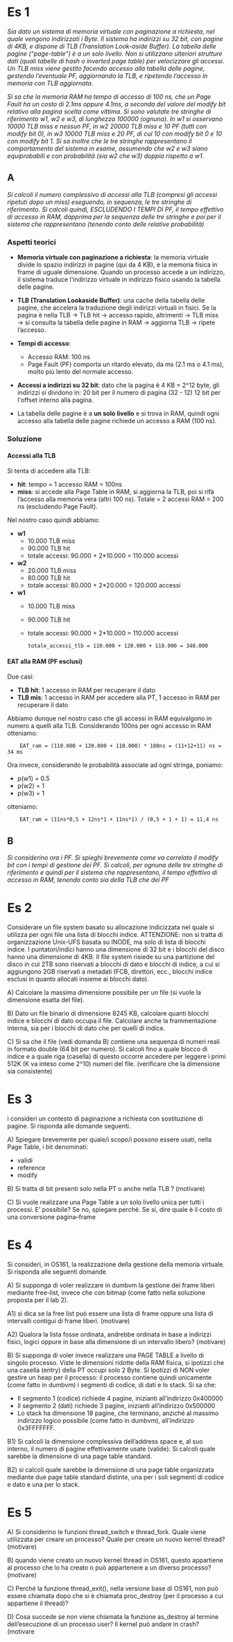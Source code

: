 # Es 1

*Sia dato un sistema di memoria virtuale con paginazione a richiesta, nel quale vengono indirizzati i Byte. Il sistema ha indirizzi su 32 bit, con pagine di 4KB, e dispone di TLB (Translation Look-aside Buffer). La tabella delle pagine (“page-table”) è a un solo livello. Non si utilizzano ulteriori strutture dati (quali tabelle di hash o inverted page table) per velocizzare gli accessi. Un TLB miss viene gestito facendo accesso alla tabella delle pagine, gestendo l’eventuale PF, aggiornando la TLB, e ripetendo l’accesso in memoria con TLB aggiornata.*

*Si sa che la memoria RAM ha tempo di accesso di 100 ns, che un Page Fault ha un costo di 2.1ms oppure 4.1ms, a seconda del valore del modify bit relativo alla pagina scelta come vittima. Si sono valutate tre stringhe di riferimento w1, w2 e w3, di lunghezza 100000 (ognuna). In w1 si osservano 10000 TLB miss e nessun PF, in w2 20000 TLB miss e 10 PF (tutti con modify bit 0), in w3 10000 TLB miss e 20 PF, di cui 10 con modify bit 0 e 10 con modify bit 1. Si sa inoltre che le tre stringhe rappresentano il comportamento del sistema in esame, assumendo che w2 e w3 siano equiprobabili e con probabilità (sia w2 che w3) doppia rispetto a w1.*

## A
*Si calcoli il numero complessivo di accessi alla TLB (compresi gli accessi ripetuti dopo un miss) eseguendo, in sequenza, le tre stringhe di riferimento. Si calcoli quindi, ESCLUDENDO I TEMPI DI PF, il tempo effettivo di accesso in RAM, dapprima per la sequenza delle tre stringhe e poi per il sistema che rappresentano (tenendo conto delle relative probabilità)*

### Aspetti teorici

- **Memoria virtuale con paginazione a richiesta**: la memoria virtuale divide lo spazio indirizzi in pagine (qui da 4 KB), e la memoria fisica in frame di uguale dimensione. Quando un processo accede a un indirizzo, il sistema traduce l'indirizzo virtuale in indirizzo fisico usando la tabella delle pagine.

- **TLB (Translation Lookaside Buffer)**: una cache della tabella delle pagine, che accelera la traduzione degli indirizzi virtuali in fisici. Se la pagina è nella TLB → TLB hit → accesso rapido, altrimenti → TLB miss → si consulta la tabella delle pagine in RAM → aggiorna TLB → ripete l’accesso.

- **Tempi di accesso**:
  - Accesso RAM: 100 ns
  - Page Fault (PF) comporta un ritardo elevato, da ms (2.1 ms o 4.1 ms), molto più lento del normale accesso.

- **Accessi a indirizzi su 32 bit**: dato che la pagina è 4 KB = 2^12 byte, gli indirizzi si dividono in:
20 bit per il numero di pagina (32 - 12)
12 bit per l'offset interno alla pagina.

- La tabella delle pagine è a **un solo livello** e si trova in RAM, quindi ogni accesso alla tabella delle pagine richiede un accesso a RAM (100 ns).

### Soluzione
#### Accessi alla TLB

Si tenta di accedere alla TLB:

- **hit**: tempo = 1 accesso RAM = 100ns
- **miss**: si accede alla Page Table in RAM, si aggiorna la TLB, poi si rifà l’accesso alla memoria vera (altri 100 ns). Totale = 2 accessi RAM = 200 ns (escludendo Page Fault).

Nel nostro caso quindi abbiamo:

- **w1**
  - 10.000 TLB miss
  - 90.000 TLB hit
  - totale accessi: 90.000 + 2*10.000 = 110.000 accessi
- **w2**
  - 20.000 TLB miss
  - 80.000 TLB hit
  - totale accessi: 80.000 + 2*20.000 = 120.000 accessi
- **w1**
  - 10.000 TLB miss
  - 90.000 TLB hit
  - totale accessi: 90.000 + 2*10.000 = 110.000 accessi

        totale_accessi_tlb = 110.000 + 120.000 + 110.000 = 340.000

#### EAT alla RAM (PF esclusi)

Due casi:

- **TLB hit**: 1 accesso in RAM per recuperare il dato
- **TLB mis**: 1 accesso in RAM per accedere alla PT, 1 accesso in RAM per recuperare il dato

Abbiamo dunque nel nostro caso che gli accessi in RAM equivalgono in numero a quelli alla TLB. Considerando 100ns per ogni accesso in RAM otteniamo:

        EAT_ram = (110.000 + 120.000 + 110.000) * 100ns = (11+12+11) ns = 34 ms

Ora invece, considerando le probabilità associate ad ogni stringa, poniamo:

- p(w1) = 0.5
- p(w2) = 1
- p(w3) = 1

otteniamo:

        EAT_ram = (11ns*0,5 + 12ns*1 + 11ns*1) / (0,5 + 1 + 1) = 11,4 ns

## B
*Si considerino ora i PF. Si spieghi brevemente come va correlato il modify bit con i tempi di gestione dei PF. Si calcoli, per ognuna delle tre stringhe di riferimento e quindi per il sistema che rappresentano, il tempo effettivo di accesso in RAM, tenendo conto sia della TLB che dei PF*

# Es 2

Considerare un file system basato su allocazione indicizzata nel quale si utilizza per ogni file una lista di blocchi indice. ATTENZIONE: non si tratta di organizzazione Unix-UFS basata su INODE, ma solo di lista di blocchi indice. I puntatori/indici hanno una dimensione di 32 bit e i blocchi del disco hanno una dimensione di 4KB. Il file system risiede su una partizione del disco in cui 2TB sono riservati a blocchi di dato e blocchi di indice, a cui si aggiungono 2GB riservati a metadati (FCB, direttori, ecc., blocchi indice esclusi in quanto allocati insieme ai blocchi dato). 

A) Calcolare la massima dimensione possibile per un file (si vuole la dimensione esatta del file).

B) Dato un file binario di dimensione 8245 KB, calcolare quanti blocchi indice e blocchi di dato occupa il file. Calcolare anche la frammentazione interna, sia per i blocchi di dato che per quelli di indice. 

C) Si sa che il file (vedi domanda B) contiene una sequenza di numeri reali in formato double (64 bit per numero). Si calcoli fino a quale blocco di indice e a quale riga (casella) di questo occorre accedere per leggere i primi 512K (K va inteso come 2^10) numeri del file. (verificare che la dimensione sia consistente)

# Es 3

i consideri un contesto di paginazione a richiesta con sostituzione di pagine. Si risponda alle domande seguenti.

A) Spiegare brevemente per quale/i scopo/i possono essere usati, nella Page Table, i bit denominati:

- validi
- reference
- modify

B) Si tratta di bit presenti solo nella PT o anche nella TLB ? (motivare)

C) Si vuole realizzare una Page Table a un solo livello unica per tutti i processi. E’ possibile? Se no, spiegare perché. Se si, dire quale è il costo di una conversione pagina–frame

# Es 4

Si consideri, in OS161, la realizzazione della gestione della memoria virtuale. Si risponda alle seguenti domande

A) Si supponga di voler realizzare in dumbvm la gestione dei frame liberi mediante free-list, invece che con bitmap (come fatto nella soluzione proposta per il lab 2).

A1) si dica se la free list può essere una lista di frame oppure una lista di intervalli contigui di frame liberi. (motivare)

A2) Qualora la lista fosse ordinata, andrebbe ordinata in base a indirizzi fisici, logici oppure in base alla dimensione di un intervallo libero? (motivare)

B) Si supponga di voler invece realizzare una PAGE TABLE a livello di singolo processo. Viste le dimensioni ridotte della RAM fisica, si ipotizzi che una casella (entry) della PT occupi solo 2 Byte.
Si Ipotizzi di NON voler gestire un heap per il processo: il processo contiene quindi unicamente (come fatto in dumbvm) i segmenti di codice, di dati e lo stack. Si sa che:

- Il segmento 1 (codice) richiede 4 pagine, inizianti all’indirizzo 0x400000
- Il segmento 2 (dati) richiede 3 pagine, inizianti all’indirizzo 0x500000
- Lo stack ha dimensione 18 pagine, che terminano, anziché al massimo indirizzo logico possibile (come fatto in dumbvm), all’indirizzo 0x3FFFFFFF. 

B1) Si calcoli la dimensione complessiva dell’address space e, al suo interno, il numero di pagine effettivamente usate (valide). Si calcoli quale sarebbe la dimensione di una page table standard.

B2) si calcoli quale sarebbe la dimensione di una page table organizzata mediante due page table standard distinte, una per i soli segmenti di codice e dato e una per lo stack.

# Es 5

A) Si considerino le funzioni thread_switch e thread_fork. Quale viene utilizzata per creare un processo? Quale per creare un nuovo kernel thread? (motivare)

B) quando viene creato un nuovo kernel thread in OS161, questo appartiene al processo che lo ha creato o può appartenere a un diverso processo? (motivare)

C) Perché la funzione thread_exit(), nella versione base di OS161, non può essere chiamata dopo che si è chiamata proc_destroy (per il processo a cui appartiene il thread)?

D) Cosa succede se non viene chiamata la funzione as_destroy al termine dell’esecuzione di un processo user? Il kernel può andare in crash? (motivare